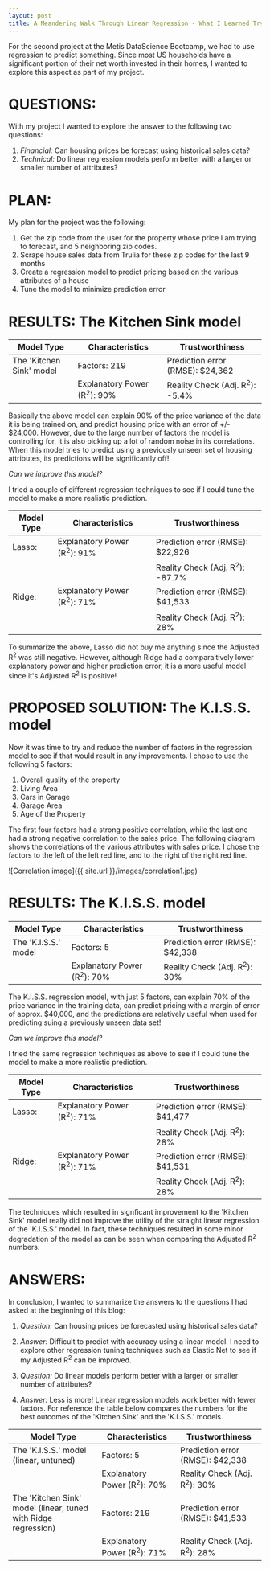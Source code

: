 ```yaml
---
layout: post
title: A Meandering Walk Through Linear Regression - What I Learned Trying to Predict Housing Prices!
---
```


For the second project at the Metis DataScience Bootcamp, we had to use regression to predict something.  Since most US households have a significant portion of their net worth invested in 
their homes, I wanted to explore this aspect as part of my project.

# QUESTIONS: #
With my project I wanted to explore the answer to the following two questions:

1. *Financial:*  Can housing prices be forecast using historical sales data?
2. *Technical:*  Do linear regression models perform better with a larger or smaller number of attributes?

# PLAN: #
My plan for the project was the following:
1. Get the zip code from the user for the property whose price I am trying to forecast, and 5 neighboring zip codes.
2. Scrape house sales data from Trulia for these zip codes for the last 9 months
3. Create a regression model to predict pricing based on the various attributes of a house
4. Tune the model to minimize prediction error

# RESULTS: The Kitchen Sink model

<table>
  <thead>
    <tr>
      <th>Model Type</th>
      <th>Characteristics</th>
      <th>Trustworthiness</th>
    </tr>
  </thead>
  <tbody>
    <tr>
      <td>The 'Kitchen Sink' model</td>
      <td>Factors: 219</td>
      <td>Prediction error (RMSE): $24,362</td>
    </tr>
    <tr>
      <td></td>
      <td>Explanatory Power (R<sup>2</sup>): 90%</td>
      <td>Reality Check (Adj. R<sup>2</sup>): -5.4%</td>
    </tr>
  </tbody>
</table>

Basically the above model can explain 90% of the price variance of the data it is being trained on, and predict housing price with an error of +/- $24,000.  However, due to the large number 
of factors the model is controlling for, it is also picking up a lot of random noise in its correlations.  When this model tries to predict using a previously unseen set of housing 
attributes, its predictions will be significantly off!

*Can we improve this model?*

I tried a couple of different regression techniques to see if I could tune the model to make a more realistic prediction.

<table>
  <thead>
    <tr>
      <th>Model Type</th>
      <th>Characteristics</th>
      <th>Trustworthiness</th>
    </tr>
  </thead>
  <tbody>
    <tr>
      <td>Lasso: </td>
      <td>Explanatory Power (R<sup>2</sup>): 91%</td>
      <td>Prediction error (RMSE): $22,926</td>
    </tr>
    <tr>
      <td></td>
      <td></td>
      <td>Reality Check (Adj. R<sup>2</sup>): -87.7%</td>
    </tr>
    <tr>
      <td>Ridge: </td>
      <td>Explanatory Power (R<sup>2</sup>): 71%</td>
      <td>Prediction error (RMSE): $41,533</td>
    </tr>
    <tr>
      <td></td>
      <td></td>
      <td>Reality Check (Adj. R<sup>2</sup>): 28%</td>
    </tr>
  </tbody>
</table>

To summarize the above, Lasso did not buy me anything since the Adjusted R<sup>2</sup> was still negative.  However, although Ridge had a comparaitively lower explanatory power and higher 
prediction error, it is a more useful model since it's Adjusted R<sup>2</sup> is positive!

# PROPOSED SOLUTION: The K.I.S.S. model

Now it was time to try and reduce the number of factors in the regression model to see if that would result in any improvements.  I chose to use the following 5 factors:
1. Overall quality of the property
2. Living Area
3. Cars in Garage
4. Garage Area
5. Age of the Property

The first four factors had a strong positive correlation, while the last one had a strong negative correlation to the sales price.  The following diagram shows the correlations of the 
various attributes with sales price.  I chose the factors to the left of the left red line, and to the right of the right red line.

![Correlation image]({{ site.url }}/images/correlation1.jpg) <!-- .element height="50%" width="50%" -->

# RESULTS: The K.I.S.S. model

<table>
  <thead>
    <tr>
      <th>Model Type</th>
      <th>Characteristics</th>
      <th>Trustworthiness</th>
    </tr>
  </thead>
  <tbody>
    <tr>
      <td>The 'K.I.S.S.' model</td>
      <td>Factors: 5</td>
      <td>Prediction error (RMSE): $42,338</td>
    </tr>
    <tr>
      <td></td>
      <td>Explanatory Power (R<sup>2</sup>): 70%</td>
      <td>Reality Check (Adj. R<sup>2</sup>): 30%</td>
    </tr>
  </tbody>
</table>

The K.I.S.S. regression model, with just 5 factors, can explain 70% of the price variance in the training data, can predict pricing with a margin of error of approx. $40,000, and the 
predictions are relatively useful when used for predicting suing a previously unseen data set!

*Can we improve this model?*

I tried the same regression techniques as above to see if I could tune the model to make a more realistic prediction.

<table>
  <thead>
    <tr>
      <th>Model Type</th>
      <th>Characteristics</th>
      <th>Trustworthiness</th>
    </tr>
  </thead>
  <tbody>
    <tr>
      <td>Lasso: </td>
      <td>Explanatory Power (R<sup>2</sup>): 71%</td>
      <td>Prediction error (RMSE): $41,477</td>
    </tr>
    <tr>
      <td></td>
      <td></td>
      <td>Reality Check (Adj. R<sup>2</sup>): 28%</td>
    </tr>
    <tr>
      <td>Ridge: </td>
      <td>Explanatory Power (R<sup>2</sup>): 71%</td>
      <td>Prediction error (RMSE): $41,531</td>
    </tr>
    <tr>
      <td></td>
      <td></td>
      <td>Reality Check (Adj. R<sup>2</sup>): 28%</td>
    </tr>
  </tbody>
</table>

The techniques which resulted in signficant improvement to the 'Kitchen Sink' model really did not improve the utility of the straight linear regression of the 'K.I.S.S.' model.  In fact, 
these techniques resulted in some minor degradation of the model as can be seen when comparing the Adjusted R<sup>2</sup> numbers.

# ANSWERS:

In conclusion, I wanted to summarize the answers to the questions I had asked at the beginning of this blog:

1. *Question:* Can housing prices be forecasted using historical sales data?
2. *Answer:* Difficult to predict with accuracy using a linear model.  I need to explore other regression tuning techniques such as Elastic Net to see if my Adjusted R<sup>2</sup> can be 
improved.

3. *Question:* Do linear models perform better with a larger or smaller number of attributes?
4. *Answer:* Less is more!  Linear regression models work better with fewer factors.  For reference the table below compares the numbers for the best outcomes of the 'Kitchen Sink' and the 
'K.I.S.S.' models.

<table>
  <thead>
    <tr>
      <th>Model Type</th>
      <th>Characteristics</th>
      <th>Trustworthiness</th>
    </tr>
  </thead>
  <tbody>
    <tr>
      <td>The 'K.I.S.S.' model (linear, untuned)</td>
      <td>Factors: 5</td>
      <td>Prediction error (RMSE): $42,338</td>
    </tr>
    <tr>
      <td></td>
      <td>Explanatory Power (R<sup>2</sup>): 70%</td>
      <td>Reality Check (Adj. R<sup>2</sup>): 30%</td>
    </tr>
    <tr>
      <td>The 'Kitchen Sink' model (linear, tuned with Ridge regression)</td>
      <td>Factors: 219</td>
      <td>Prediction error (RMSE): $41,533</td>
    </tr>
    <tr>
      <td></td>
      <td>Explanatory Power (R<sup>2</sup>): 71%</td>
      <td>Reality Check (Adj. R<sup>2</sup>): 28%</td>
    </tr>
  </tbody>
</table>

